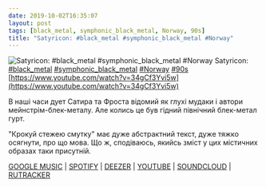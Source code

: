 ```yaml
---
date: 2019-10-02T16:35:07
layout: post
tags: [black_metal, symphonic_black_metal, Norway, 90s]
title: "Satyricon: #black_metal #symphonic_black_metal #Norway"
---
```

![Satyricon: #black_metal #symphonic_black_metal #Norway](https://i.ytimg.com/vi/34gCf3Yvi5w/hqdefault.jpg)
Satyricon: [#black_metal](/tags/#black_metal) [#symphonic_black_metal](/tags/#symphonic_black_metal) [#Norway](/tags/#Norway) [#90s](/tags/#90s) [https://www.youtube.com/watch?v=34gCf3Yvi5w](https://www.youtube.com/watch?v=34gCf3Yvi5w)

В наші часи дует Сатира та Фроста відомий як глухі мудаки і автори мейнстрім-блек-металу. Але колись це був гідний північний блек-метал гурт.

&quot;Крокуй стежею смутку&quot; має дуже абстрактний текст, дуже тяжко осягнути, про що мова. Що ж, сподіваюсь, якийсь зміст у цих містичних образах таки присутній.

[GOOGLE MUSIC](https://play.google.com/music/m/Brel3wxtqgok2lqq5anwainy6te?t=Dark_Medieval_Times_-_Satyricon) \| [SPOTIFY](https://open.spotify.com/album/0xXdL2dhLdLfAgw9wAB6bC) \| [DEEZER](https://www.deezer.com/album/79594852?utm_source=deezer&amp;utm_content=album-79594852&amp;utm_term=1601611822_1570023829&amp;utm_medium=web) \| [YOUTUBE](https://www.youtube.com/playlist?list=PLqytfNFx9GhzBpuAz47srISHmI7R5MqhI) \| [SOUNDCLOUD](https://soundcloud.com/satyricon-official/sets/dark-medieval-times) \| [RUTRACKER](https://rutracker.org/forum/viewtopic.php?t=5464219)